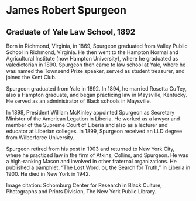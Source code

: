 # James Robert Spurgeon
## Graduate of Yale Law School, 1892
Born in Richmond, Virginia, in 1869, Spurgeon graduated from Valley Public School in Richmond, Virginia. He then went to the Hampton Normal and Agricultural Institute (now Hampton University), where he graduated as valedictorian in 1890. Spurgeon then came to law school at Yale, where he was named the Townsend Prize speaker, served as student treasurer, and joined the Kent Club. 

Spurgeon graduated from Yale in 1892. In 1894, he married Rosetta Cuffey, also a Hampton graduate, and began practicing law in Maysville, Kentucky. He served as an administrator of Black schools in Maysville. 

In 1898, President William McKinley appointed Spurgeon as Secretary Minister of the American Legation in Liberia. He worked as a lawyer and member of the Supreme Court of Liberia and also as a lecturer and educator at Liberian colleges. In 1899, Spurgeon received an LLD degree from Wilberforce University. 

Spurgeon retired from his post in 1903 and returned to New York City, where he practiced law in the firm of Atkins, Collins, and Spurgeon. He was a high-ranking Mason and involved in other fraternal organizations. He published a pamphlet, “The Lost Word, or, the Search for Truth,” in Liberia in 1900. He died in New York in 1942.

Image citation: Schomburg Center for Research in Black Culture, Photographs and Prints Division, The New York Public Library. 

